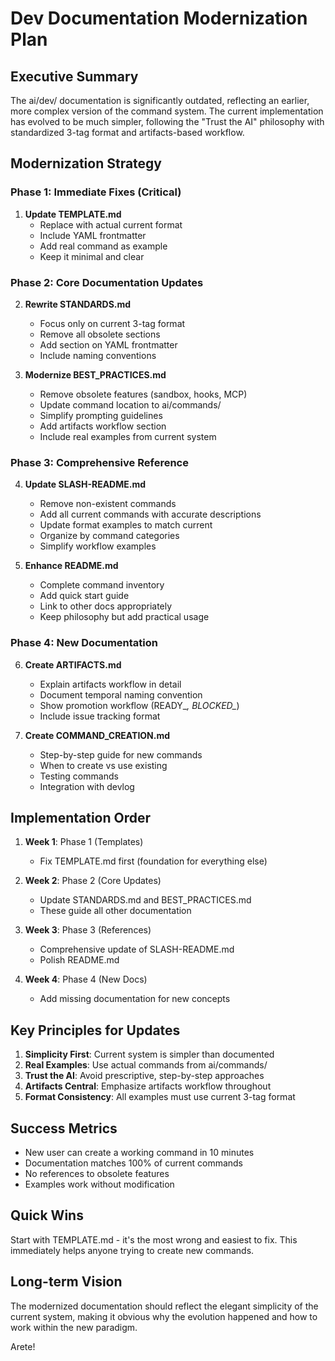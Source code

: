 # Dev Documentation Modernization Plan

## Executive Summary

The ai/dev/ documentation is significantly outdated, reflecting an earlier, more complex version of the command system. The current implementation has evolved to be much simpler, following the "Trust the AI" philosophy with standardized 3-tag format and artifacts-based workflow.

## Modernization Strategy

### Phase 1: Immediate Fixes (Critical)

1. **Update TEMPLATE.md**
   - Replace with actual current format
   - Include YAML frontmatter
   - Add real command as example
   - Keep it minimal and clear

### Phase 2: Core Documentation Updates

2. **Rewrite STANDARDS.md**
   - Focus only on current 3-tag format
   - Remove all obsolete sections
   - Add section on YAML frontmatter
   - Include naming conventions

3. **Modernize BEST_PRACTICES.md**
   - Remove obsolete features (sandbox, hooks, MCP)
   - Update command location to ai/commands/
   - Simplify prompting guidelines
   - Add artifacts workflow section
   - Include real examples from current system

### Phase 3: Comprehensive Reference

4. **Update SLASH-README.md**
   - Remove non-existent commands
   - Add all current commands with accurate descriptions
   - Update format examples to match current
   - Organize by command categories
   - Simplify workflow examples

5. **Enhance README.md**
   - Complete command inventory
   - Add quick start guide
   - Link to other docs appropriately
   - Keep philosophy but add practical usage

### Phase 4: New Documentation

6. **Create ARTIFACTS.md**
   - Explain artifacts workflow in detail
   - Document temporal naming convention
   - Show promotion workflow (READY_*, BLOCKED_*)
   - Include issue tracking format

7. **Create COMMAND_CREATION.md**
   - Step-by-step guide for new commands
   - When to create vs use existing
   - Testing commands
   - Integration with devlog

## Implementation Order

1. **Week 1**: Phase 1 (Templates)
   - Fix TEMPLATE.md first (foundation for everything else)

2. **Week 2**: Phase 2 (Core Updates)
   - Update STANDARDS.md and BEST_PRACTICES.md
   - These guide all other documentation

3. **Week 3**: Phase 3 (References)
   - Comprehensive update of SLASH-README.md
   - Polish README.md

4. **Week 4**: Phase 4 (New Docs)
   - Add missing documentation for new concepts

## Key Principles for Updates

1. **Simplicity First**: Current system is simpler than documented
2. **Real Examples**: Use actual commands from ai/commands/
3. **Trust the AI**: Avoid prescriptive, step-by-step approaches
4. **Artifacts Central**: Emphasize artifacts workflow throughout
5. **Format Consistency**: All examples must use current 3-tag format

## Success Metrics

- New user can create a working command in 10 minutes
- Documentation matches 100% of current commands
- No references to obsolete features
- Examples work without modification

## Quick Wins

Start with TEMPLATE.md - it's the most wrong and easiest to fix. This immediately helps anyone trying to create new commands.

## Long-term Vision

The modernized documentation should reflect the elegant simplicity of the current system, making it obvious why the evolution happened and how to work within the new paradigm.

Arete!